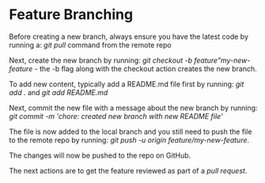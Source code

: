 # Feature Branching

Before creating a new branch, always ensure you have the latest code by running a: _git pull_ command from the remote repo

Next, create the new branch by running: _git checkout -b feature"my-new-feature_ - the -b flag along with the checkout action creates the new branch.

To add new content, typically add a README.md file first by running: _git add ._ and _git add README.md_

Next, commit the new file with a message about the new branch by running: _git commit -m 'chore: created new branch with new README file'_

The file is now added to the local branch and you still need to push the file to the remote repo by running: _git push -u origin feature/my-new-feature_.

The changes will now be pushed to the repo on GitHub.

The next actions are to get the feature reviewed as part of a _pull request_.
